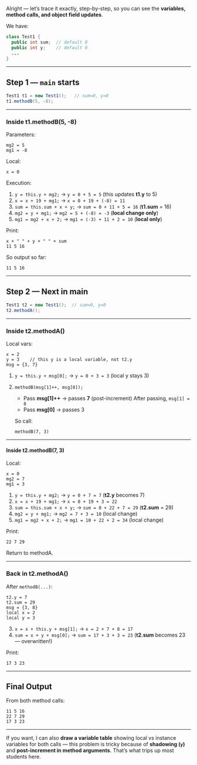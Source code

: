 Alright — let’s trace it exactly, step-by-step, so you can see the **variables, method calls, and object field updates**.

We have:

```java
class Test1 {
  public int sum;  // default 0
  public int y;    // default 0
  ...
}
```

---

## **Step 1 — `main` starts**

```java
Test1 t1 = new Test1();   // sum=0, y=0
t1.methodB(5, -8);
```

---

### **Inside t1.methodB(5, -8)**

Parameters:

```
mg2 = 5
mg1 = -8
```

Local:

```
x = 0
```

Execution:

1. `y = this.y + mg2;` → `y = 0 + 5 = 5`
   (this updates **t1.y** to 5)
2. `x = x + 19 + mg1;` → `x = 0 + 19 + (-8) = 11`
3. `sum = this.sum + x + y;` → `sum = 0 + 11 + 5 = 16`
   (**t1.sum** = 16)
4. `mg2 = y + mg1;` → `mg2 = 5 + (-8) = -3` (**local change only**)
5. `mg1 = mg2 + x + 2;` → `mg1 = (-3) + 11 + 2 = 10` (**local only**)

Print:

```
x + " " + y + " " + sum
11 5 16
```

So output so far:

```
11 5 16
```

---

## **Step 2 — Next in main**

```java
Test1 t2 = new Test1();  // sum=0, y=0
t2.methodA();
```

---

### **Inside t2.methodA()**

Local vars:

```
x = 2
y = 3    // this y is a local variable, not t2.y
msg = {3, 7}
```

1. `y = this.y + msg[0];`
   → `y = 0 + 3 = 3` (local y stays 3)

2. `methodB(msg[1]++, msg[0]);`

   * Pass **msg\[1]++** → passes **7** (post-increment)
     After passing, `msg[1] = 8`
   * Pass **msg\[0]** → passes 3

   So call:

   ```
   methodB(7, 3)
   ```

---

#### **Inside t2.methodB(7, 3)**

Local:

```
x = 0
mg2 = 7
mg1 = 3
```

1. `y = this.y + mg2;` → `y = 0 + 7 = 7` (**t2.y** becomes 7)
2. `x = x + 19 + mg1;` → `x = 0 + 19 + 3 = 22`
3. `sum = this.sum + x + y;` → `sum = 0 + 22 + 7 = 29` (**t2.sum** = 29)
4. `mg2 = y + mg1;` → `mg2 = 7 + 3 = 10` (local change)
5. `mg1 = mg2 + x + 2;` → `mg1 = 10 + 22 + 2 = 34` (local change)

Print:

```
22 7 29
```

Return to methodA.

---

### **Back in t2.methodA()**

After `methodB(...)`:

```
t2.y = 7
t2.sum = 29
msg = {3, 8}
local x = 2
local y = 3
```

3. `x = x + this.y + msg[1];` → `x = 2 + 7 + 8 = 17`
4. `sum = x + y + msg[0];` → `sum = 17 + 3 + 3 = 23`
   (**t2.sum** becomes 23 — overwritten!)

Print:

```
17 3 23
```

---

## **Final Output**

From both method calls:

```
11 5 16
22 7 29
17 3 23
```

---

If you want, I can also **draw a variable table** showing local vs instance variables for both calls — this problem is tricky because of **shadowing (`y`)** and **post-increment in method arguments**. That’s what trips up most students here.
